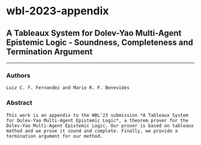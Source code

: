 # wbl-2023-appendix

## A Tableaux System for Dolev-Yao Multi-Agent Epistemic Logic - Soundness, Completeness and Termination Argument

---

### Authors

    Luiz C. F. Fernandez and Mario R. F. Benevides

### Abstract

    This work is an appendix to the WBL'23 submission *A Tableaux System for Dolev-Yao Multi-Agent Epistemic Logic*, a theorem prover for the Dolev-Yao Multi-Agent Epistemic Logic. Our prover is based on tableaux method and we prove it sound and complete. Finally, we provide a termination argument for our method.